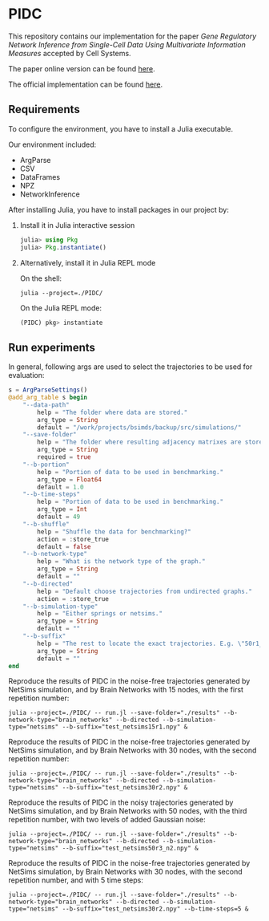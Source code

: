 # PIDC

This repository contains our implementation for the paper *Gene Regulatory Network Inference from Single-Cell Data Using Multivariate Information Measures* accepted by Cell Systems.

The paper online version can be found [here](https://www.cell.com/cell-systems/fulltext/S2405-4712(17)30386-1). 

The official implementation can be found [here](https://github.com/Tchanders/NetworkInference.jl).

## Requirements

To configure the environment, you have to install a Julia executable.

Our environment included:

- ArgParse
- CSV
- DataFrames
- NPZ
- NetworkInference

After installing Julia, you have to install packages in our project by:

1. Install it in Julia interactive session

   ```julia
   julia> using Pkg
   julia> Pkg.instantiate()
   ```

2. Alternatively, install it in Julia REPL mode

   On the shell:

   ```shell
   julia --project=./PIDC/
   ```

   On the Julia REPL mode:

   ```julia
   (PIDC) pkg> instantiate
   ```

## Run experiments

In general, following args are used to select the trajectories to be used for evaluation:

```julia
s = ArgParseSettings()
@add_arg_table s begin
    "--data-path"
        help = "The folder where data are stored."
	    arg_type = String
	    default = "/work/projects/bsimds/backup/src/simulations/"
    "--save-folder"
        help = "The folder where resulting adjacency matrixes are stored."
        arg_type = String
        required = true
    "--b-portion"
	    help = "Portion of data to be used in benchmarking."
	    arg_type = Float64
	    default = 1.0
    "--b-time-steps"
	    help = "Portion of data to be used in benchmarking."
	    arg_type = Int
	    default = 49
    "--b-shuffle"
	    help = "Shuffle the data for benchmarking?"
	    action = :store_true
	    default = false
    "--b-network-type"
        help = "What is the network type of the graph."
        arg_type = String
	    default = ""
    "--b-directed"
    	help = "Default choose trajectories from undirected graphs."
	    action = :store_true
    "--b-simulation-type"
	    help = "Either springs or netsims."
	    arg_type = String
	    default = ""
    "--b-suffix"
        help = "The rest to locate the exact trajectories. E.g. \"50r1_n1\" for 50 nodes, rep 1 and noise level 1. Or \"50r1\" for 50 nodes, rep 1 and noise free."
        arg_type = String
	    default = ""
end
```

Reproduce the results of PIDC in the noise-free trajectories generated by NetSims simulation, and by Brain Networks with 15 nodes, with the first repetition number:

```shell
julia --project=./PIDC/ -- run.jl --save-folder="./results" --b-network-type="brain_networks" --b-directed --b-simulation-type="netsims" --b-suffix="test_netsims15r1.npy" &
```

Reproduce the results of PIDC in the noise-free trajectories generated by NetSims simulation, and by Brain Networks with 30 nodes, with the second repetition number:

```shell
julia --project=./PIDC/ -- run.jl --save-folder="./results" --b-network-type="brain_networks" --b-directed --b-simulation-type="netsims" --b-suffix="test_netsims30r2.npy" &
```

Reproduce the results of PIDC in the noisy trajectories generated by NetSims simulation, and by Brain Networks with 50 nodes, with the third repetition number, with two levels of added Gaussian noise:

```shell
julia --project=./PIDC/ -- run.jl --save-folder="./results" --b-network-type="brain_networks" --b-directed --b-simulation-type="netsims" --b-suffix="test_netsims50r3_n2.npy" &
```

Reproduce the results of PIDC in the noise-free trajectories generated by NetSims simulation, by Brain Networks with 30 nodes, with the second repetition number, and with 5 time steps:

```shell
julia --project=./PIDC/ -- run.jl --save-folder="./results" --b-network-type="brain_networks" --b-directed --b-simulation-type="netsims" --b-suffix="test_netsims30r2.npy" --b-time-steps=5 &
```

